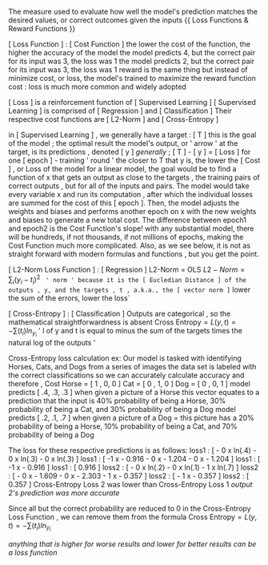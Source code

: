 The measure used to evaluate how well the model's prediction matches the desired values, or correct outcomes given the inputs
	{{ Loss Functions & Reward Functions }}

[ Loss Function ] : [ Cost Function ]
	the lower the cost of the function, the higher the accuracy of the model
		the model predicts 4, but the correct pair for its input was 3, the loss was 1
			the model predicts 2, but the correct pair for its input was 3, the loss was 1
				reward is the same thing but instead of minimize cost, or loss, the model's trained to maximize the reward function
				cost : loss is much more common and widely adopted

[ Loss ] is a reinforcement function of [ Supervised Learning ]
	[ Supervised Learning ] is comprised of [ Regression ] and [ Classification ]
		Their respective cost functions are [ L2-Norm ] and [ Cross-Entropy ]

in [ Supervised Learning ] , we generally have a target : [ T ]
	this is the goal of the model ; the optimal result
	the model's output, or ' arrow ' at the target, is its predictions , denoted [ y ]
		*generally* ; [ T ] - [ y ] = [ Loss ] for one [ epoch ] - training ' round '
			the closer to T that y is, the lower the [ Cost ] , or Loss of the model
				for a linear model, the goal would be to find a function of x that gets an output as close to the targets , the training pairs of correct outputs , but for all of the inputs and pairs. The model would take every variable x and run its computation , after which the individual losses are summed for the cost of this [ epoch ]. Then, the model adjusts the weights and biases and performs another epoch on x with the new weights and biases to generate a new total cost. The difference between epoch1 and epoch2 is the Cost Function's slope! 
						with any substantial model, there will be hundreds, if not thousands, if not millions of epochs, making the Cost Function much more complicated. Also, as we see below, it is not as straight forward with modern formulas and functions , but you get the point.

[ L2-Norm Loss Function ] : [ Regression ]
	L2-Norm = OLS
		$L2-Norm = \sum_i(y_i - t_i)^2$
			` ' norm ' because it is the [ Eucledian Distance ] of the outputs , y, and the targets , t , a.k.a., the [ vector norm ]`
					lower the sum of the errors,  lower the loss`

[ Cross-Entropy ] : [ Classification ]
	Outputs are categorical , so the mathematical straightforwardness is absent
		$\text{Cross Entropy} = L(y,t) = - \sum(t_i) ln_{y_i}$
			' l of y and t is equal to minus the sum of the targets times the natural log of the outputs '

Cross-Entropy loss calculation ex:
Our model is tasked with identifying Horses, Cats, and Dogs from a series of images
	the data set is labeled with the correct classifications so we can accurately calculate accuracy and therefore , Cost
Horse = [ 1 , 0, 0 ]
Cat = [ 0 , 1, 0 ]
Dog = [ 0 , 0, 1 ]
	model predicts [ .4, .3, .3 ] when given a picture of a Horse
				this vector equates to a prediction that the input is 40% probability of being a Horse, 30% probability of being a Cat, and 30% probability of being a Dog
		model predicts [ .2, .1, .7 ] when given a picture of a Dog
					= this picture has a 20% probability of being a Horse, 10% probability of being a Cat, and 70% probability of being a Dog

The loss for these respective predictions is as follows:
		loss1 : [ - 0 x ln(.4) - 0 x ln(.3) - 0 x ln(.3) ]
			loss1 : [ -1 x - 0.916 - 0 x - 1.204 - 0 x - 1.204 ]
				loss1 : [ -1 x - 0.916 ]
					loss1 : [ 0.916 ]
		loss2 : [ - 0 x ln(.2) - 0 x ln(.1) - 1 x ln(.7) ]
			loss2 : [ - 0 x - 1.609 - 0 x - 2.303 - 1 x - 0.357 ]
				loss2 : [ - 1 x - 0.357 ]
					loss2 : [ 0.357 ]
Cross-Entropy Loss 2 was lower than Cross-Entropy Loss 1
	*output 2's prediction was more accurate*

Since all but the correct probability are reduced to 0 in the Cross-Entropy Loss Function , we can remove them from the formula
	$\text{Cross Entropy} = L(y,t) = - \sum(t_i) ln_{y_i}$

*anything that is higher for worse results and lower for better results can be a loss function*